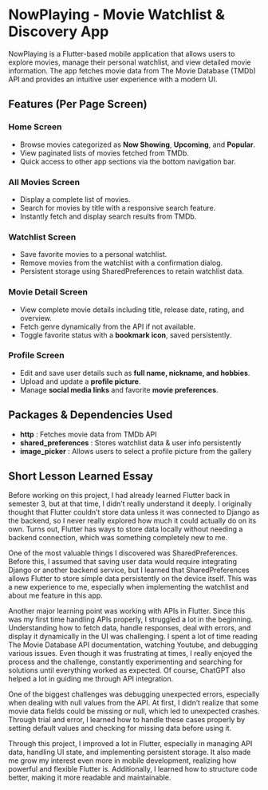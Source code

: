 # NowPlaying - Movie Watchlist & Discovery App

NowPlaying is a Flutter-based mobile application that allows users to explore movies, manage their personal watchlist, and view detailed movie information. The app fetches movie data from The Movie Database (TMDb) API and provides an intuitive user experience with a modern UI.

## Features (Per Page Screen)

### Home Screen
- Browse movies categorized as **Now Showing**, **Upcoming**, and **Popular**.
- View paginated lists of movies fetched from TMDb.
- Quick access to other app sections via the bottom navigation bar.

### All Movies Screen
- Display a complete list of movies.
- Search for movies by title with a responsive search feature.
- Instantly fetch and display search results from TMDb.

### Watchlist Screen
- Save favorite movies to a personal watchlist.
- Remove movies from the watchlist with a confirmation dialog.
- Persistent storage using SharedPreferences to retain watchlist data.

### Movie Detail Screen
- View complete movie details including title, release date, rating, and overview.
- Fetch genre dynamically from the API if not available.
- Toggle favorite status with a **bookmark icon**, saved persistently.

### Profile Screen
- Edit and save user details such as **full name, nickname, and hobbies**.
- Upload and update a **profile picture**.
- Manage **social media links** and favorite **movie preferences**.

## Packages & Dependencies Used
-  **http** : Fetches movie data from TMDb API
- **shared_preferences** : Stores watchlist data & user info persistently
- **image_picker** : Allows users to select a profile picture from the gallery

## Short Lesson Learned Essay
Before working on this project, I had already learned Flutter back in semester 3, but at that time, I didn’t really understand it deeply. I originally thought that Flutter couldn’t store data unless it was connected to Django as the backend, so I never really explored how much it could actually do on its own. Turns out, Flutter has ways to store data locally without needing a backend connection, which was something completely new to me.

One of the most valuable things I discovered was SharedPreferences. Before this, I assumed that saving user data would require integrating Django or another backend service, but I learned that SharedPreferences allows Flutter to store simple data persistently on the device itself. This was a new experience to me, especially when implementing the watchlist and about me feature in this app.

Another major learning point was working with APIs in Flutter. Since this was my first time handling APIs properly, I struggled a lot in the beginning. Understanding how to fetch data, handle responses, deal with errors, and display it dynamically in the UI was challenging. I spent a lot of time reading The Movie Database API documentation, watching Youtube, and debugging various issues. Even though it was frustrating at times, I really enjoyed the process and the challenge, constantly experimenting and searching for solutions until everything worked as expected. Of course, ChatGPT also helped a lot in guiding me through API integration.

One of the biggest challenges was debugging unexpected errors, especially when dealing with null values from the API. At first, I didn’t realize that some movie data fields could be missing or null, which led to unexpected crashes. Through trial and error, I learned how to handle these cases properly by setting default values and checking for missing data before using it.

Through this project, I improved a lot in Flutter, especially in managing API data, handling UI state, and implementing persistent storage. It also made me grow my interest even more in mobile development, realizing how powerful and flexible Flutter is. Additionally, I learned how to structure code better, making it more readable and maintainable.